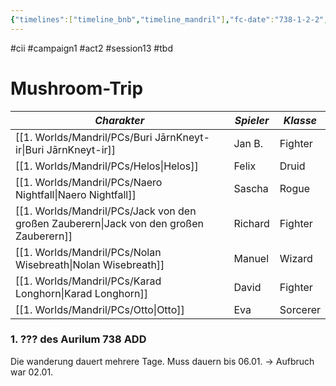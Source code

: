 ```yaml
---
{"timelines":["timeline_bnb","timeline_mandril"],"fc-date":"738-1-2-2","fc-end":"738-1-6-6","fc-display-name":"Mushroom-Trip","aat-event-body":"Auf dem Weg nach Domum finden sich B&B mitten in einer Menge seltsamer Pilze wieder...","aat-render-enabled":true,"fc-category":"Campaign B&B","dg-publish":true,"permalink":"/2-journals/mandril/campaign-b-and-b/2-act/2023-03-21/","dgPassFrontmatter":true}
---
```


#cii #campaign1 #act2 #session13 #tbd 

# Mushroom-Trip

| *Charakter* | *Spieler* | *Klasse* |
| ----------- | ----------- | ----------- |
| [[1. Worlds/Mandril/PCs/Buri JārnKneyt-ir\|Buri JārnKneyt-ir]] | Jan B. | Fighter |
| [[1. Worlds/Mandril/PCs/Helos\|Helos]] | Felix | Druid |
| [[1. Worlds/Mandril/PCs/Naero Nightfall\|Naero Nightfall]] | Sascha | Rogue |
| [[1. Worlds/Mandril/PCs/Jack von den großen Zauberern\|Jack von den großen Zauberern]] | Richard | Fighter |
| [[1. Worlds/Mandril/PCs/Nolan Wisebreath\|Nolan Wisebreath]] | Manuel | Wizard |
| [[1. Worlds/Mandril/PCs/Karad Longhorn\|Karad Longhorn]] | David | Fighter |
| [[1. Worlds/Mandril/PCs/Otto\|Otto]] | Eva | Sorcerer |

### 1. ??? des Aurilum 738 ADD

Die wanderung dauert mehrere Tage. Muss dauern bis 06.01. -> Aufbruch war 02.01.
